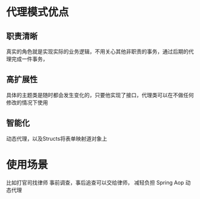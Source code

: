 # 代理模式优点
## 职责清晰
真实的角色就是实现实际的业务逻辑，不用关心其他非职责的事务，通过后期的代理完成一件事务，
## 高扩展性
具体的主题类是随时都会发生变化的，只要他实现了接口，代理类可以在不做任何修改的情况下使用
## 智能化
动态代理，以及Structs将表单映射道对象上
# 使用场景
比如打官司找律师
事前调查，事后追查可以交给律师，
减轻负担
Spring Aop 动态代理
